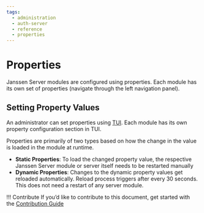 ```yaml
---
tags:
  - administration
  - auth-server
  - reference
  - properties
---
```


# Properties

Janssen Server modules are configured using properties. Each module has its own set of properties (navigate through the
left navigation panel).

## Setting Property Values

An administrator can set properties using [TUI](../../../config-guide/jans-tui/README.md). Each module has its own property
configuration section in TUI.

Properties are primarily of two types based on how the change in the value is loaded in the module at runtime.

- **Static Properties**: To load the changed property value, the respective Janssen Server module or server itself needs to be
  restarted manually
- **Dynamic Properties**: Changes to the dynamic property values get reloaded automatically. Reload process triggers after
  every 30 seconds. This does not need a restart of any server module.


!!! Contribute
If you’d like to contribute to this document, get started with the [Contribution Guide](https://docs.jans.io/head/CONTRIBUTING/#contributing-to-the-documentation)
